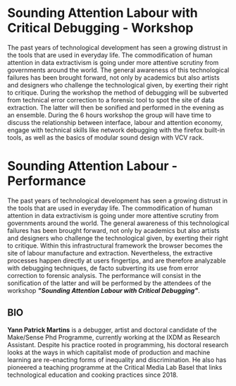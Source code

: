 # Sounding Attention Labour with Critical Debugging - Workshop

The past years of technological development has seen a growing distrust in the tools that are used in everyday life. The commodification of human attention in data extractivism is going under more attentive scrutiny from governments around the world.
The general awareness of this technological failures has been brought forward, not only by academics but also artists and designers who challenge the technological given, by exerting their right to critique.
During the workshop the method of debugging will be subverted from technical error correction to a forensic tool to spot the site of data extraction. The latter will then be sonified and performed in the evening as an ensemble.
During the 6 hours workshop the group will have time to discuss the relationship between interface, labour and attention economy, engage with technical skills like network debugging with the firefox built-in tools, as well as the basics of modular sound design with VCV rack.

# Sounding Attention Labour - Performance

The past years of technological development has seen a growing distrust in the tools that are used in everyday life. The commodification of human attention in data extractivism is going under more attentive scrutiny from governments around the world.
The general awareness of this technological failures has been brought forward, not only by academics but also artists and designers who challenge the technological given, by exerting their right to critique.
Within this infrastructural framework the browser becomes the site of labour manufacture and extraction. Nevertheless, the extractive processes happen directly at users fingertips, and are therefore analyzable with debugging techniques, de facto subverting its use from error correction to forensic analysis. The performance will consist in the sonification of the latter and will be performed by the attendees of the workshop **_"Sounding Attention Labour with Critical Debugging"_**.

## BIO

**Yann Patrick Martins** is a debugger, artist and doctoral candidate of the Make/Sense Phd Programme, currently working at the IXDM as Research Assistant. Despite his practice rooted in programming, his doctoral research looks at the ways in which capitalist mode of production and machine learning are re-enacting forms of inequality and discrimination. He also has pioneered a teaching programme at the Critical Media Lab Basel that links technological education and cooking practices since 2018.
